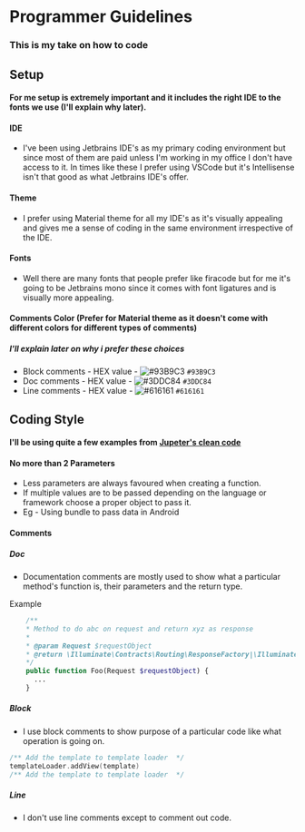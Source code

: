 # Programmer Guidelines

### This is my take on how to code

## Setup

#### For me setup is extremely important and it includes the right IDE to the fonts we use (I'll explain why later).

#### IDE

* I've been using Jetbrains IDE's as my primary coding environment but since most of them are paid unless I'm working in my office I don't have access to it. In times like these I prefer using VSCode but it's Intellisense isn't that good as what Jetbrains IDE's offer.

#### Theme

* I prefer using Material theme for all my IDE's as it's visually appealing and gives me a sense of coding in the same environment irrespective of the IDE.

#### Fonts

* Well there are many fonts that people prefer like firacode but for me it's going to be Jetbrains mono since it comes with font ligatures and is visually more appealing.

#### Comments Color (Prefer for Material theme as it doesn't come with different colors for different types of comments)

##### I'll explain later on why i prefer these choices

* Block comments - HEX value - ![#93B9C3](https://via.placeholder.com/15/93B9C3/000000?text=+) `#93B9C3`
* Doc comments  - HEX value - ![#3DDC84](https://via.placeholder.com/15/3DDC84/000000?text=+) `#3DDC84`
* Line comments  - HEX value - ![#616161](https://via.placeholder.com/15/616161/000000?text=+) `#616161`

## Coding Style

#### I'll be using quite a few examples from [Jupeter's clean code](https://github.com/jupeter/clean-code-php)

#### No more than 2 Parameters

* Less parameters are always favoured when creating a function. 
* If multiple values are to be passed depending on the language or framework choose a proper object to pass it.
* Eg - Using bundle to pass data in Android

#### Comments

##### Doc

* Documentation comments are mostly used to show what a particular method's function is, their parameters and the return type.

Example

```php
    /**
    * Method to do abc on request and return xyz as response
    * 
    * @param Request $requestObject
    * @return \Illuminate\Contracts\Routing\ResponseFactory|\Illuminate\Http\Response
    */
    public function Foo(Request $requestObject) {
      ...
    }
```

##### Block

* I use block comments to show purpose of a particular code like what operation is going on.

```kt
/** Add the template to template loader  */
templateLoader.addView(template)
/** Add the template to template loader  */
```

##### Line

* I don't use line comments except to comment out code.
